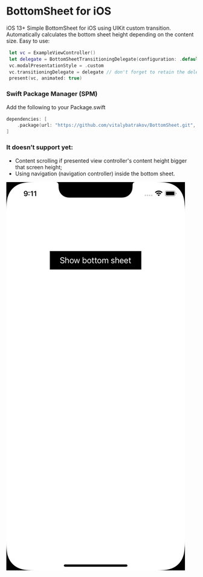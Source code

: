 # BottomSheet for iOS
iOS 13+
Simple BottomSheet for iOS using UIKit custom transition.
Automatically calculates the bottom sheet height depending on the content size.
Easy to use:
```swift
 let vc = ExampleViewController()
 let delegate = BottomSheetTransitioningDelegate(configuration: .default)
 vc.modalPresentationStyle = .custom
 vc.transitioningDelegate = delegate // don't forget to retain the delegate (transitioningDelegate is weak)
 present(vc, animated: true)
```

### Swift Package Manager (SPM)

Add the following to your Package.swift

```swift
dependencies: [
    .package(url: "https://github.com/vitalybatrakov/BottomSheet.git", branch: "main")
]
```

### It doesn’t support yet:

- Content scrolling if presented view controller's content height bigger that screen height;
- Using navigation (navigation controller) inside the bottom sheet.

![BottomSheet gif](bottom_sheet.gif)
